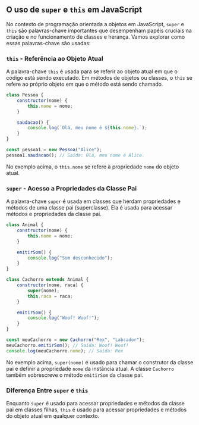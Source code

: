## O uso de `super` e `this` em JavaScript

No contexto de programação orientada a objetos em JavaScript, `super` e `this` são palavras-chave importantes que desempenham papéis cruciais na criação e no funcionamento de classes e herança. Vamos explorar como essas palavras-chave são usadas:

### `this` - Referência ao Objeto Atual

A palavra-chave `this` é usada para se referir ao objeto atual em que o código está sendo executado. Em métodos de objetos ou classes, o `this` se refere ao próprio objeto em que o método está sendo chamado.

```javascript
class Pessoa {
    constructor(nome) {
        this.nome = nome;
    }

    saudacao() {
        console.log(`Olá, meu nome é ${this.nome}.`);
    }
}

const pessoa1 = new Pessoa("Alice");
pessoa1.saudacao(); // Saída: Olá, meu nome é Alice.
```

No exemplo acima, o `this.nome` se refere à propriedade `nome` do objeto atual.

### `super` - Acesso a Propriedades da Classe Pai

A palavra-chave `super` é usada em classes que herdam propriedades e métodos de uma classe pai (superclasse). Ela é usada para acessar métodos e propriedades da classe pai.

```javascript
class Animal {
    constructor(nome) {
        this.nome = nome;
    }

    emitirSom() {
        console.log("Som desconhecido");
    }
}

class Cachorro extends Animal {
    constructor(nome, raca) {
        super(nome);
        this.raca = raca;
    }

    emitirSom() {
        console.log("Woof! Woof!");
    }
}

const meuCachorro = new Cachorro("Rex", "Labrador");
meuCachorro.emitirSom(); // Saída: Woof! Woof!
console.log(meuCachorro.nome); // Saída: Rex
```

No exemplo acima, `super(nome)` é usado para chamar o construtor da classe pai e definir a propriedade `nome` da instância atual. A classe `Cachorro` também sobrescreve o método `emitirSom` da classe pai.

### Diferença Entre `super` e `this`

Enquanto `super` é usado para acessar propriedades e métodos da classe pai em classes filhas, `this` é usado para acessar propriedades e métodos do objeto atual em qualquer contexto.